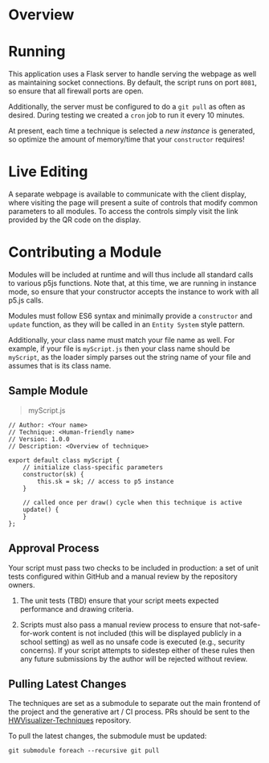 # Overview

# Running

This application uses a Flask server to handle serving the webpage as well as maintaining socket connections.  By default, the script runs on port `8081`, so ensure that all firewall ports are open.

Additionally, the server must be configured to do a `git pull` as often as desired.  During testing we created a `cron` job to run it every 10 minutes.

At present, each time a technique is selected a *new instance* is generated, so optimize the amount of memory/time that your `constructor` requires!

# Live Editing

A separate webpage is available to communicate with the client display, where visiting the page will present a suite of controls that modify common parameters to all modules.  To access the controls simply visit the link provided by the QR code on the display.

# Contributing a Module 

Modules will be included at runtime and will thus include all standard calls to various p5js functions.  Note that, at this time, we are running in instance mode, so ensure that your constructor accepts the instance to work with all p5.js calls.

Modules must follow ES6 syntax and minimally provide a `constructor` and `update` function, as they will be called in an `Entity System` style pattern.

Additionally, your class name must match your file name as well.  For example, if your file is `myScript.js` then your class name should be `myScript`, as the loader simply parses out the string name of your file and assumes that is its class name.

## Sample Module 

> myScript.js

```
// Author: <Your name>
// Technique: <Human-friendly name>
// Version: 1.0.0
// Description: <Overview of technique>

export default class myScript {
    // initialize class-specific parameters
    constructor(sk) {
        this.sk = sk; // access to p5 instance
    }

    // called once per draw() cycle when this technique is active
    update() {
    }
};
```

## Approval Process

Your script must pass two checks to be included in production: a set of unit tests configured within GitHub and a manual review by the repository owners.

1. The unit tests (TBD) ensure that your script meets expected performance and drawing criteria.

2. Scripts must also pass a manual review process to ensure that not-safe-for-work content is not included (this will be displayed publicly in a school setting) as well as no unsafe code is executed (e.g., security concerns).  If your script attempts to sidestep either of these rules then any future submissions by the author will be rejected without review.

## Pulling Latest Changes

The techniques are set as a submodule to separate out the main frontend of the project and the generative art / CI process.  PRs should be sent to the [HWVisualizer-Techniques](https://github.com/efredericks/HWVisualizer-Techniques) repository.

To pull the latest changes, the submodule must be updated:

`git submodule foreach --recursive git pull`